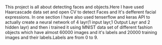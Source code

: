 This project is all about detecting faces and objects.Here I have used Haarcascade data set and open CV to detect Faces and It's defferent facial expressions.
In one section I have also used tenserflow and keras API to actually create a neural network of 4 layr(1 input layr,1 Output Layr and 2 hidden layr) 
and then i trained it using MNIST data set of different fashion objects which have almost 60000 images and it's labels and 20000 training images and their 
labels.Labels are from 0 to 9.

